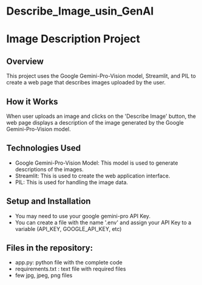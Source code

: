 # Describe_Image_usin_GenAI

# Image Description Project

## Overview
This project uses the Google Gemini-Pro-Vision model, Streamlit, and PIL to create a web page that describes images uploaded by the user.

## How it Works
When user uploads an image and clicks on the 'Describe Image' button, the web page displays a description of the image generated by the Google Gemini-Pro-Vision model.

## Technologies Used
- Google Gemini-Pro-Vision Model: This model is used to generate descriptions of the images.
- Streamlit: This is used to create the web application interface.
- PIL: This is used for handling the image data.

## Setup and Installation
- You may need to use your google gemini-pro API Key.
- You can create a file with the name '.env' and assign your API Key to a variable (API_KEY, GOOGLE_API_KEY, etc)

## Files in the repository:
- app.py: python file with the complete code
- requirements.txt : text file with required files
- few jpg, jpeg, png files
